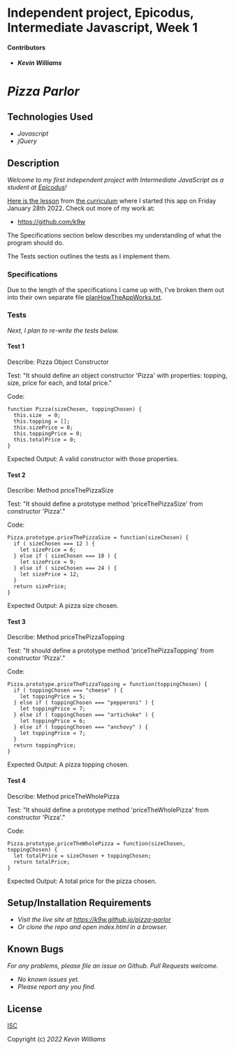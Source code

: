 # Independent project, Epicodus, Intermediate Javascript, Week 1

#### Contributors

 * _**Kevin Williams**_

# _Pizza Parlor_

## Technologies Used

* _Javascript_
* _jQuery_

## Description

_Welcome to my first independent project with Intermediate JavaScript
as a student at [Epicodus](https://epicodus.com)!_

[Here is the
lesson](https://www.learnhowtoprogram.com/intermediate-javascript/object-oriented-javascript/object-oriented-javascript-independent-project)
from [the curriculum](https://learnhowtoprogram.com) where I started
this app on Friday January 28th 2022. Check out more of my work at:

 * https://github.com/k9w

The Specifications section below describes my understanding of what the program
should do.

The Tests section outlines the tests as I implement them.

### Specifications

Due to the length of the specifications I came up with, I've broken
them out into their own separate file
[planHowTheAppWorks.txt](https://github.com/k9w/pizza-parlor/blob/main/planHowTheAppWorks.txt).


### Tests

_Next, I plan to re-write the tests below._

#### Test 1

Describe: Pizza Object Constructor

Test: "It should define an object constructor 'Pizza' with properties:
topping, size, price for each, and total price."

Code:
```
function Pizza(sizeChosen, toppingChosen) {
  this.size  = 0;
  this.topping = [];
  this.sizePrice = 0;
  this.toppingPrice = 0;
  this.totalPrice = 0;
}
```
Expected Output: A valid constructor with those properties.

#### Test 2

Describe: Method priceThePizzaSize

Test: "It should define a prototype method 'priceThePizzaSize' from constructor 'Pizza'."

Code: 
```
Pizza.prototype.priceThePizzaSize = function(sizeChosen) {
  if ( sizeChosen === 12 ) {
    let sizePrice = 6;
  } else if ( sizeChosen === 18 ) {
    let sizePrice = 9;
  } else if ( sizeChosen === 24 ) {
    let sizePrice = 12;
  }
  return sizePrice;
}
```
Expected Output: A pizza size chosen.

#### Test 3

Describe: Method priceThePizzaTopping

Test: "It should define a prototype method 'priceThePizzaTopping' from constructor 'Pizza'."

Code: 
```
Pizza.prototype.priceThePizzaTopping = function(toppingChosen) {
  if ( toppingChosen === "cheese" ) {
    let toppingPrice = 5;
  } else if ( toppingChosen === "pepperoni" ) {
    let toppingPrice = 7;
  } else if ( toppingChosen === "artichoke" ) {
    let toppingPrice = 6;
  } else if ( toppingChosen === "anchovy" ) {
    let toppingPrice = 7;
  }
  return toppingPrice;
}
```
Expected Output: A pizza topping chosen.

#### Test 4

Describe: Method priceTheWholePizza

Test: "It should define a prototype method 'priceTheWholePizza' from constructor 'Pizza'."

Code: 
```
Pizza.prototype.priceTheWholePizza = function(sizeChosen, toppingChosen) {
  let totalPrice = sizeChosen + toppingChosen;
  return totalPrice;
}
```
Expected Output: A total price for the pizza chosen.


## Setup/Installation Requirements

* _Visit the live site at https://k9w.github.io/pizza-parlor_
* _Or clone the repo and open index.html in a browser._


## Known Bugs

_For any problems, please file an issue on Github. Pull Requests welcome._

- _No known issues yet._
- _Please report any you find._


## License

[ISC](https://choosealicense.com/licenses/isc)

Copyright (c) _2022_ _Kevin Williams_


